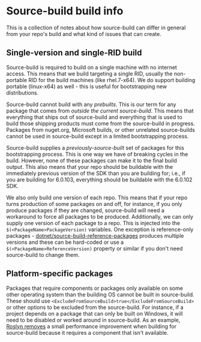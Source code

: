 # Source-build build info

This is a collection of notes about how source-build can differ in general from your repo's build and what kind of issues that can create. 

## Single-version and single-RID build

Source-build is required to build on a single machine with no internet access.  This means that we build targeting a single RID, usually the non-portable RID for the build machines (like rhel.7-x64).  We do support building portable (linux-x64) as well - this is useful for bootstrapping new distributions.

Source-build cannot build with any *prebuilts*.  This is our term for any package that comes from *outside the current source-build*.  This means that everything that ships out of source-build and everything that is used to build those shipping products must come from the source-build in progress.  Packages from nuget.org, Microsoft builds, or other unrelated source-builds cannot be used in source-build except in a limited bootstrapping process.

Source-build supplies a *previously-source-built* set of packages for this bootstrapping process.  This is one way we have of breaking cycles in the build.  However, none of these packages can make it to the final build output.  This also means that your repo should be buildable with the immediately previous version of the SDK than you are building for; i.e., if you are building for 6.0.103, everything should be buildable with the 6.0.102 SDK.

We also only build one version of each repo.  This means that if your repo turns production of some packages on and off, for instance, if you only produce packages if they are changed, source-build will need a workaround to force all packages to be produced.  Additionally, we can only supply one version of each package to a repo.  This is injected into the `$(<PackageName>PackageVersion)` variables.  One exception is reference-only packages - [dotnet/source-build-reference-packages](https://github.com/dotnet/source-build-reference-packages) produces multiple versions and these can be hard-coded or use a `$(<PackageName>ReferenceVersion)` property or similar if you don't need source-build to change them.

## Platform-specific packages

Packages that require components or packages only available on some other operating system than the building OS cannot be built in source-build.  These should use `<ExcludeFromSourceBuild>true</ExcludeFromSourceBuild>` or other options to be excluded from the source-build.  For instance, if a project depends on a package that can only be built on Windows, it will need to be disabled or worked around in source-build.  As an example, [Roslyn removes](https://github.com/dotnet/roslyn/blob/b999a65c8b0feeccb2b58da3d7a6e80e5f08feab/src/Workspaces/Core/Portable/Storage/PersistentStorageExtensions.cs#L23) a small performance improvement when building for source-build because it requires a component that isn't available.